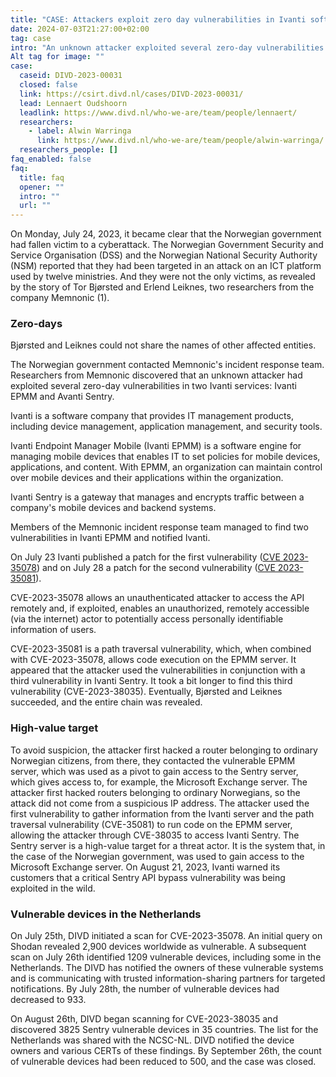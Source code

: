```yaml
---
title: "CASE: Attackers exploit zero day vulnerabilities in Ivanti software, and hack the Norwegian governement"
date: 2024-07-03T21:27:00+02:00
tag: case
intro: "An unknown attacker exploited several zero-day vulnerabilities in two Ivanti services: Ivanti EPMM and Avanti Sentry. The DIVD helped notify users of Ivanti software."
Alt tag for image: ""
case:
  caseid: DIVD-2023-00031
  closed: false
  link: https://csirt.divd.nl/cases/DIVD-2023-00031/
  lead: Lennaert Oudshoorn
  leadlink: https://www.divd.nl/who-we-are/team/people/lennaert/
  researchers:
    - label: Alwin Warringa
      link: https://www.divd.nl/who-we-are/team/people/alwin-warringa/
  researchers_people: []
faq_enabled: false
faq:
  title: faq
  opener: ""
  intro: ""
  url: ""
---
```


On Monday, July 24, 2023, it became clear that the Norwegian government had fallen victim to a cyberattack. The Norwegian Government Security and Service Organisation (DSS) and the Norwegian National Security Authority (NSM) reported that they had been targeted in an attack on an ICT platform used by twelve ministries. And they were not the only victims, as revealed by the story of Tor Bjørsted and Erlend Leiknes, two researchers from the company Memnonic (1).

### Zero-days

Bjørsted and Leiknes could not share the names of other affected entities.

The Norwegian government contacted Memnonic's incident response team. Researchers from Memnonic discovered that an unknown attacker had exploited several zero-day vulnerabilities in two Ivanti services: Ivanti EPMM and Avanti Sentry.

Ivanti is a software company that provides IT management products, including device management, application management, and security tools.

Ivanti Endpoint Manager Mobile (Ivanti EPMM) is a software engine for managing mobile devices that enables IT to set policies for mobile devices, applications, and content. With EPMM, an organization can maintain control over mobile devices and their applications within the organization.

Ivanti Sentry is a gateway that manages and encrypts traffic between a company's mobile devices and backend systems.

Members of the Memnonic incident response team managed to find two vulnerabilities in Ivanti EPMM and notified Ivanti.

On July 23 Ivanti published a patch for the first vulnerability ([CVE 2023-35078](https://nvd.nist.gov/vuln/detail/cve-2023-35078)) and on July 28 a patch for the second vulnerability ([CVE 2023-35081](https://nvd.nist.gov/vuln/detail/CVE-2023-35081)).

CVE-2023-35078 allows an unauthenticated attacker to access the API remotely and, if exploited, enables an unauthorized, remotely accessible (via the internet) actor to potentially access personally identifiable information of users.

CVE-2023-35081 is a path traversal vulnerability, which, when combined with CVE-2023-35078, allows code execution on the EPMM server. It appeared that the attacker used the vulnerabilities in conjunction with a third vulnerability in Ivanti Sentry. It took a bit longer to find this third vulnerability (CVE-2023-38035). Eventually, Bjørsted and Leiknes succeeded, and the entire chain was revealed.

### High-value target

To avoid suspicion, the attacker first hacked a router belonging to ordinary Norwegian citizens, from there, they contacted the vulnerable EPMM server, which was used as a pivot to gain access to the Sentry server, which gives access to, for example, the Microsoft Exchange server. The attacker first hacked routers belonging to ordinary Norwegians, so the attack did not come from a suspicious IP address. The attacker used the first vulnerability to gather information from the Ivanti server and the path traversal vulnerability (CVE-35081) to run code on the EPMM server, allowing the attacker through CVE-38035 to access Ivanti Sentry. The Sentry server is a high-value target for a threat actor. It is the system that, in the case of the Norwegian government, was used to gain access to the Microsoft Exchange server. On August 21, 2023, Ivanti warned its customers that a critical Sentry API bypass vulnerability was being exploited in the wild.

### Vulnerable devices in the Netherlands

On July 25th, DIVD initiated a scan for CVE-2023-35078. An initial query on Shodan revealed 2,900 devices worldwide as vulnerable. A subsequent scan on July 26th identified 1209 vulnerable devices, including some in the Netherlands. The DIVD has notified the owners of these vulnerable systems and is communicating with trusted information-sharing partners for targeted notifications. By July 28th, the number of vulnerable devices had decreased to 933.

On August 26th, DIVD began scanning for CVE-2023-38035 and discovered 3825 Sentry vulnerable devices in 35 countries. The list for the Netherlands was shared with the NCSC-NL. DIVD notified the device owners and various CERTs of these findings. By September 26th, the count of vulnerable devices had been reduced to 500, and the case was closed.
